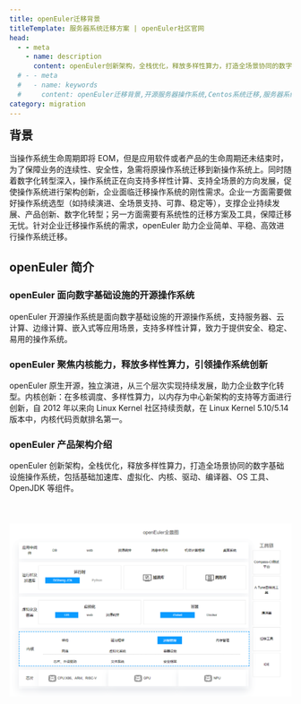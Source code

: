 ```yaml
---
title: openEuler迁移背景
titleTemplate: 服务器系统迁移方案 | openEuler社区官网
head:
  - - meta
    - name: description
      content: openEuler创新架构，全栈优化，释放多样性算力，打造全场景协同的数字基础设施操作系统，包括基础加速库、虚拟化、内核、驱动、编译器、OS 工具、OpenJDK 等组件。想要了解更多系统迁移相关信息，欢迎访问openEuler官网。
  # - - meta
  #   - name: keywords
  #     content: openEuler迁移背景,开源服务器操作系统,Centos系统迁移,服务器系统迁移,Linux迁移,服务器安装linux系统
category: migration
---
```


<h2 id='背景' style="margin-top:0;">背景</h2>

当操作系统生命周期即将 EOM，但是应用软件或者产品的生命周期还未结束时，为了保障业务的连续性、安全性，急需将原操作系统迁移到新操作系统上。同时随着数字化转型深入，操作系统正在向支持多样性计算、支持全场景的方向发展，促使操作系统进行架构创新，企业面临迁移操作系统的刚性需求。企业一方面需要做好操作系统选型（如持续演进、全场景支持、可靠、稳定等），支撑企业持续发展、产品创新、数字化转型；另一方面需要有系统性的迁移方案及工具，保障迁移无忧。针对企业迁移操作系统的需求，openEuler 助力企业简单、平稳、高效进行操作系统迁移。

## openEuler 简介

### openEuler 面向数字基础设施的开源操作系统

openEuler 开源操作系统是面向数字基础设施的开源操作系统，支持服务器、云计算、边缘计算、嵌入式等应用场景，支持多样性计算，致力于提供安全、稳定、易用的操作系统。

### openEuler 聚焦内核能力，释放多样性算力，引领操作系统创新

openEuler 原生开源，独立演进，从三个层次实现持续发展，助力企业数字化转型。内核创新：在多核调度、多样性算力，以内存为中心新架构的支持等方面进行创新，自 2012 年以来向 Linux Kernel 社区持续贡献，在 Linux Kernel 5.10/5.14 版本中，内核代码贡献排名第一。

### openEuler 产品架构介绍

openEuler 创新架构，全栈优化，释放多样性算力，打造全场景协同的数字基础设施操作系统，包括基础加速库、虚拟化、内核、驱动、编译器、OS 工具、OpenJDK 等组件。

<img src="./framework.png" class="img"/>

<style lang="scss" scoped>
    .img{
        margin-top:40px;
    }
</style>
